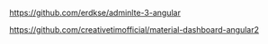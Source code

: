 https://github.com/erdkse/adminlte-3-angular



https://github.com/creativetimofficial/material-dashboard-angular2
